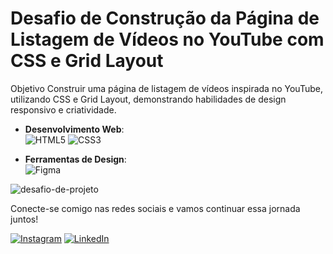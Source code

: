 # Desafio de Construção da Página de Listagem de Vídeos no YouTube com CSS e Grid Layout
Objetivo
Construir uma página de listagem de vídeos inspirada no YouTube, utilizando CSS e Grid Layout, demonstrando habilidades de design responsivo e criatividade.



- **Desenvolvimento Web**:<br> 
  ![HTML5](https://img.shields.io/badge/-HTML5-E34F26?style=flat-square&logo=html5&logoColor=white)
  ![CSS3](https://img.shields.io/badge/-CSS3-1572B6?style=flat-square&logo=css3)

 - **Ferramentas de Design**: <br>
  ![Figma](https://img.shields.io/badge/-Figma-F24E1E?style=flat-square&logo=figma&logoColor=white)

  ![desafio-de-projeto](https://github.com/thiago-rspereira/listagem-youtube/assets/133459464/86657fee-3f57-41e3-ab80-98db72a7c393)


Conecte-se comigo nas redes sociais e vamos continuar essa jornada juntos!

[![Instagram](https://img.shields.io/badge/-Instagram-E4405F?style=flat-square&logo=instagram&logoColor=white)](https://instagram.com/trspereira)
[![LinkedIn](https://img.shields.io/badge/-LinkedIn-0077B5?style=flat-square&logo=linkedin&logoColor=white)](https://www.linkedin.com/in/trspereira)

